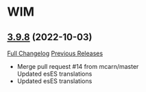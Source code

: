 # WIM

## [3.9.8](https://github.com/Legacy-of-Sylvanaar/wow-instant-messenger/tree/3.9.8) (2022-10-03)
[Full Changelog](https://github.com/Legacy-of-Sylvanaar/wow-instant-messenger/compare/3.9.7...3.9.8) [Previous Releases](https://github.com/Legacy-of-Sylvanaar/wow-instant-messenger/releases)

- Merge pull request #14 from mcarn/master  
    Updated esES translations  
- Updated esES translations  
